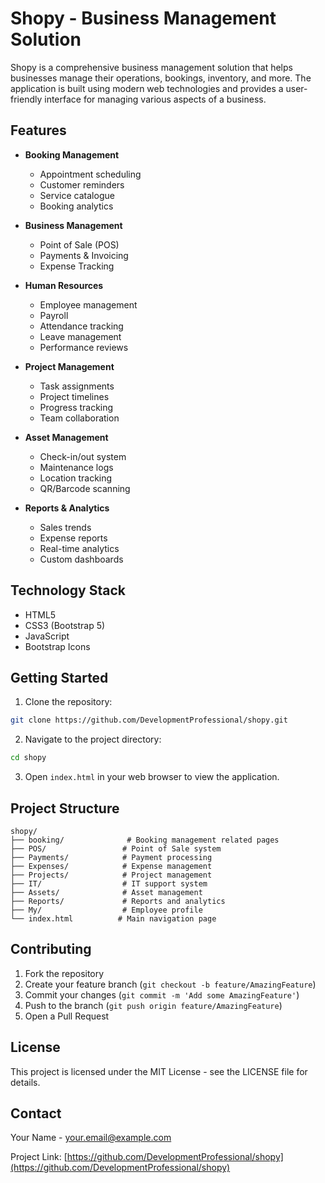 # Shopy - Business Management Solution

Shopy is a comprehensive business management solution that helps businesses manage their operations, bookings, inventory, and more. The application is built using modern web technologies and provides a user-friendly interface for managing various aspects of a business.

## Features

- **Booking Management**
  - Appointment scheduling
  - Customer reminders
  - Service catalogue
  - Booking analytics

- **Business Management**
  - Point of Sale (POS)
  - Payments & Invoicing
  - Expense Tracking

- **Human Resources**
  - Employee management
  - Payroll
  - Attendance tracking
  - Leave management
  - Performance reviews

- **Project Management**
  - Task assignments
  - Project timelines
  - Progress tracking
  - Team collaboration

- **Asset Management**
  - Check-in/out system
  - Maintenance logs
  - Location tracking
  - QR/Barcode scanning

- **Reports & Analytics**
  - Sales trends
  - Expense reports
  - Real-time analytics
  - Custom dashboards

## Technology Stack

- HTML5
- CSS3 (Bootstrap 5)
- JavaScript
- Bootstrap Icons

## Getting Started

1. Clone the repository:
```bash
git clone https://github.com/DevelopmentProfessional/shopy.git
```

2. Navigate to the project directory:
```bash
cd shopy
```

3. Open `index.html` in your web browser to view the application.

## Project Structure

```
shopy/
├── booking/              # Booking management related pages
├── POS/                 # Point of Sale system
├── Payments/            # Payment processing
├── Expenses/            # Expense management
├── Projects/            # Project management
├── IT/                  # IT support system
├── Assets/              # Asset management
├── Reports/             # Reports and analytics
├── My/                  # Employee profile
└── index.html          # Main navigation page
```

## Contributing

1. Fork the repository
2. Create your feature branch (`git checkout -b feature/AmazingFeature`)
3. Commit your changes (`git commit -m 'Add some AmazingFeature'`)
4. Push to the branch (`git push origin feature/AmazingFeature`)
5. Open a Pull Request

## License

This project is licensed under the MIT License - see the LICENSE file for details.

## Contact

Your Name - your.email@example.com

Project Link: [https://github.com/DevelopmentProfessional/shopy](https://github.com/DevelopmentProfessional/shopy) 